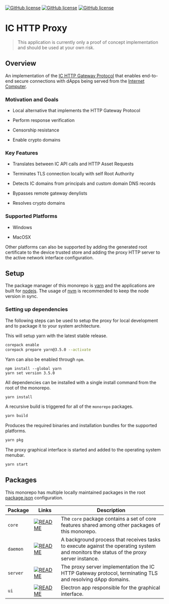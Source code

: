 [![GitHub license](https://img.shields.io/badge/license-Apache%202.0-blue.svg?style=for-the-badge)](LICENSE)
[![GitHub license](https://img.shields.io/badge/install-MacOSX-blue.svg?style=for-the-badge&logo=apple)](https://github.com/dfinity/http-proxy/releases/download/0.0.1-alpha/ic-http-proxy-0.0.1-alpha.dmg)
[![GitHub license](https://img.shields.io/badge/install-Windows-blue.svg?style=for-the-badge&logo=windows)](https://github.com/dfinity/http-proxy/releases/download/0.0.1-alpha/ic-http-proxy-win-64.exe)

# IC HTTP Proxy
> This application is currently only a proof of concept implementation and should be used at your own risk.

## Overview

An implementation of the [IC HTTP Gateway Protocol](https://internetcomputer.org/docs/current/references/ic-interface-spec/#http-gateway) that enables end-to-end secure connections with dApps being served from the [Internet Computer](https://internetcomputer.org/).

### Motivation and Goals

* Local alternative that implements the HTTP Gateway Protocol

* Perform response verification

* Censorship resistance

* Enable crypto domains

### Key Features

* Translates between IC API calls and HTTP Asset Requests

* Terminates TLS connection locally with self Root Authority

* Detects IC domains from principals and custom domain DNS records

* Bypasses remote gateway denylists

* Resolves crypto domains

### Supported Platforms

* Windows

* MacOSX

Other platforms can also be supported by adding the generated root certificate to the device trusted store and adding the proxy HTTP server to the active network interface configuration.

## Setup

The package manager of this monorepo is [yarn](https://yarnpkg.com/) and the applications are built for [nodejs](https://nodejs.org/en). The usage of [nvm](https://github.com/nvm-sh/nvm) is recommended to keep the node version in sync.

### Setting up dependencies

The following steps can be used to setup the proxy for local development and to package it to your system architecture.

This will setup yarn with the latest stable release.
```bash
corepack enable
corepack prepare yarn@3.5.0 --activate
```

Yarn can also be enabled through `npm`.
```
npm install --global yarn
yarn set version 3.5.0
```

All dependencies can be installed with a single install command from the root of the monorepo.
```bash
yarn install
```

A recursive build is triggered for all of the `monorepo` packages.
```bash
yarn build
```

Produces the required binaries and installation bundles for the supported platforms.
```bash
yarn pkg
```

The proxy graphical interface is started and added to the operating system menubar.
```bash
yarn start
```

## Packages

This monorepo has multiple locally maintained packages in the root [package.json](package.json) configuration.

| Package | Links | Description |
|---|---|---|
| `core` | [![README](https://img.shields.io/badge/-README-blue?style=flat-square)](https://github.com/dfinity/http-proxy/tree/main/packages/core) | The `core` package contains a set of core features shared among other packages of this monorepo. |  
| `daemon` | [![README](https://img.shields.io/badge/-README-blue?style=flat-square)](https://github.com/dfinity/http-proxy/tree/main/packages/daemon) | A background process that receives tasks to execute against the operating system and monitors the status of the proxy server instance. |  
| `server` | [![README](https://img.shields.io/badge/-README-blue?style=flat-square)](https://github.com/dfinity/http-proxy/tree/main/packages/server) | The proxy server implementation the IC HTTP Gateway protocol, terminating TLS and resolving dApp domains. |
| `ui` | [![README](https://img.shields.io/badge/-README-blue?style=flat-square)](https://github.com/dfinity/http-proxy/tree/main/packages/ui) | Electron app responsible for the graphical interface. |
